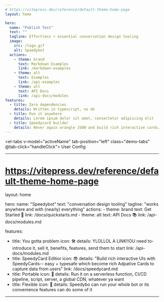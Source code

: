 ```yaml
---
# https://vitepress.dev/reference/default-theme-home-page
layout: home

hero:
  name: "Publish Test"
  text: ""
  tagline: Effortless + essential conversation design tooling
  image:
    src: /logo.gif
    alt: Speedybot
  actions:
    - theme: brand
      text: Markdown Examples
      link: /markdown-examples
    - theme: alt
      text: Examples
      link: /api-examples
    - theme: alt
      text: API Docs
      link: /api-docs/modules
features:
  - title: Zero dependencies
    details: Written in typescript, no de
  - title: Run it anywhere
    details: Lorem ipsum dolor sit amet, consectetur adipiscing elit
  - title: Speedycard builder
    details: Never again wrangle JSON and build rich interactive cards/forms with ease
---
```


<el-tabs v-model="activeName" tab-position="left" class="demo-tabs" @tab-click="handleClick">
<el-tab-pane label="Speedycard" name="first">User</el-tab-pane>
<el-tab-pane label="JSON (output)" name="second">Config</el-tab-pane>
</el-tabs>

<script lang="ts" setup>
import { ref } from 'vue'
import type { TabsPaneContext } from 'element-plus'

const activeName = ref('first')

const handleClick = (tab: TabsPaneContext, event: Event) => {
  console.log(tab, event)
}
</script>

---

# https://vitepress.dev/reference/default-theme-home-page

layout: home

hero:
name: "Speedybot"
text: "conversation design tooling"
tagline: "works anywhere and with (nearly) everything"
actions: - theme: brand
text: Get Started 🚀
link: /docs/quickstarts.md - theme: alt
text: API Docs 📚
link: /api-docs/modules.md

features:

- title: You gotta problem
  icon: 🛠️
  details: YLOLLOL A LINK!!OU need to- introduce it, sell it, benefits, features, send them to start
  link: /api-docs/modules.md
- title: SpeedyCard Editior
  icon: 😎
  details: "Build rich interactive UIs with SpeedyCards-- easy + typesafe which become rich Adpative Cards to capture data from users"
  link: /docs/speedycard.md
- title: Portable
  icon: 👹
  details: Run it on a serverless function, CI/CD pipeline, script, server, a global CDN, whatever ya want
- title: Flexible
  icon: 👟
  details: Speedybo can run your whole bot or its convenience features can do some of it

---

<!-- files/form submissions/chips/infra/scripts) and you focus on buildig text/files/form submissions/chips) -->
<style>
@keyframes Gradient {
 0% {
    background-position: 0% 50%;
  }
  100% {
    background-position: 100% 50%;
  }
}


.VPHomeHero .name span{
background: linear-gradient(120deg, rgb(0,123,255), rgb(30,200,125), rgb(220,20,60), rgb(0,123,255));
-webkit-background-clip: text;
background-clip: text;
color: transparent;
background-size: 200% 200%;
font: 900 80px/1 'Josefin Sans', sans-serif;
letter-spacing: 2px;
animation: Gradient 3s ease infinite;
}
</style>

<!--@include: ./README.md-->
